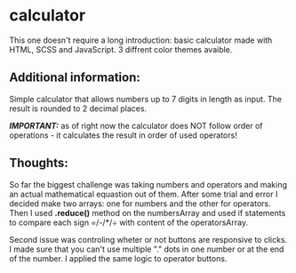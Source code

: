 # calculator
This one doesn't require a long introduction: basic calculator made with HTML, SCSS and JavaScript. 
3 diffrent color themes avaible.

## Additional information:
Simple calculator that allows numbers up to 7 digits in length as input. The result is rounded to 2 decimal places. 

***IMPORTANT:*** as of right now the calculator does NOT follow order of operations - it calculates the result in order of used operators!

## Thoughts:
So far the biggest challenge was taking numbers and operators and making an actual mathematical equastion out of them.
After some trial and error I decided make two arrays: one for numbers and the other for operators.
Then I used **.reduce()** method on the numbersArray and used if statements to compare each sign =/-/*/÷ with content of the operatorsArray. 

Second issue was controling wheter or not buttons are responsive to clicks.
I made sure that you can't use multiple "." dots in one number or at the end of the number. I applied the same logic to operator buttons.
